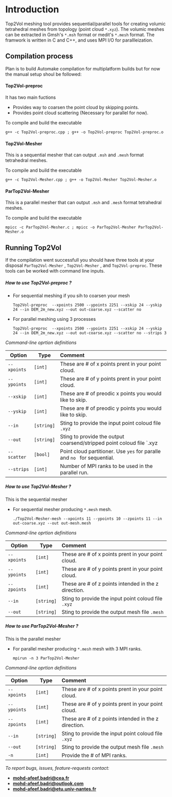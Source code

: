 # Introduction

Top2Vol meshing tool provides sequential/parallel tools for creating volumic tetrahedral meshes from topology (point cloud `*.xyz`). The volumic meshes can be extracted in Gmsh's `*.msh` format or medit's `*.mesh` format.  The framwork is written in C and C++, and uses MPI I/O for parallleization.  



## Compilation process ##

Plan is to build Automake compilation for multiplatform builds but for now the manual setup shoul be followed:

#### Top2Vol-preproc

It has two main fuctions 

- Provides way to coarsen the point cloud by skipping points.
- Provides point cloud scattering (Necessary for parallel for now).  

To compile and build the executable 

```
g++ -c Top2Vol-preproc.cpp ; g++ -o Top2Vol-preproc Top2Vol-preproc.o
```

#### Top2Vol-Mesher

This is a sequential mesher that can output `.msh` and `.mesh` format tetrahedral meshes.

To compile and build the executable 

```
g++ -c Top2Vol-Mesher.cpp ; g++ -o Top2Vol-Mesher Top2Vol-Mesher.o
```

#### ParTop2Vol-Mesher

This is a parallel mesher that can output `.msh` and `.mesh` format tetrahedral meshes.

To compile and build the executable 

```
mpicc -c ParTop2Vol-Mesher.c ; mpicc -o ParTop2Vol-Mesher ParTop2Vol-Mesher.o
```



## Running Top2Vol

If the compilation went successfull you should have three tools at your disposal `ParTop2Vol-Mesher` , `Top2Vol-Mesher` , and `Top2Vol-preproc`. These tools can be worked with command line inputs.

##### How to use Top2Vol-preproc ?

- For sequential meshing if you sih to coarsen your mesh 

  ```
  Top2Vol-preproc  --xpoints 2500 --ypoints 2251 --xskip 24 --yskip 24 --in DEM_2m_new.xyz --out out-coarse.xyz --scatter no
  ```

- For parallel meshing using 3 processes 

  ```
  Top2Vol-preproc  --xpoints 2500 --ypoints 2251 --xskip 24 --yskip 24 --in DEM_2m_new.xyz --out out-coarse.xyz --scatter no --strips 3
  ```

*Command-line oprtion definitions*

| Option      | Type       | Comment                                                      |
| ----------- | ---------- | :----------------------------------------------------------- |
| `--xpoints` | `[int]`    | These are # of x points prent in your point cloud.           |
| `--ypoints` | `[int]`    | These are # of y points prent in your point cloud.           |
| `--xskip`   | `[int]`    | These are # of preodic x points you would like to skip.      |
| `--yskip`   | `[int]`    | These are # of preodic y points you would like to skip.      |
| `--in`      | `[string]` | Sting to provide the input point coloud file `.xyz`          |
| `--out`     | `[string]` | Sting to provide the  output coarsend/stripped point coloud file `.xyz |
| `--scatter` | `[bool]`   | Point cloud partitioner. Use `yes` for paralle and `no ` for sequential. |
| `--strips`  | `[int]`    | Number of MPI ranks to be used in the parallel run.          |

##### How to use Top2Vol-Mesher ?

This is the sequential mesher 

- For  sequential mesher producing  `*.mesh` mesh.

  ```
  ./Top2Vol-Mesher-mesh --xpoints 11 --ypoints 10 --zpoints 11 --in out-coarse.xyz --out out-mesh.mesh
  ```

*Command-line oprtion definitions*

| Option      | Type       | Comment                                              |
| ----------- | ---------- | :--------------------------------------------------- |
| `--xpoints` | `[int]`    | These are # of x points prent in your point cloud.   |
| `--ypoints` | `[int]`    | These are # of y points prent in your point cloud.   |
| `--zpoints` | `[int]`    | These are # of z points intended in the z direction. |
| `--in`      | `[string]` | Sting to provide the input point coloud file `.xyz`  |
| `--out`     | `[string]` | Sting to provide the  output mesh file  `.mesh`      |



##### How to use ParTop2Vol-Mesher ?

This is the parallel mesher 

- For parallel mesher producing  `*.mesh` mesh with 3 MPI ranks.

  ```
  mpirun -n 3 ParTop2Vol-Mesher
  ```

*Command-line oprtion definitions*

| Option      | Type       | Comment                                              |
| ----------- | ---------- | :--------------------------------------------------- |
| `--xpoints` | `[int]`    | These are # of x points prent in your point cloud.   |
| `--ypoints` | `[int]`    | These are # of y points prent in your point cloud.   |
| `--zpoints` | `[int]`    | These are # of z points intended in the z direction. |
| `--in`      | `[string]` | Sting to provide the input point coloud file `.xyz`  |
| `--out`     | `[string]` | Sting to provide the  output mesh file  `.mesh`      |
| `-n`        | `[int]`    | Provide the # of MPI ranks.                          |

*To report bugs, issues, feature-requests contact:* 

- **mohd-afeef.badri@cea.fr**
- **mohd-afeef.badri@outlook.com**
- **mohd-afeef.badri@etu.univ-nantes.fr** 